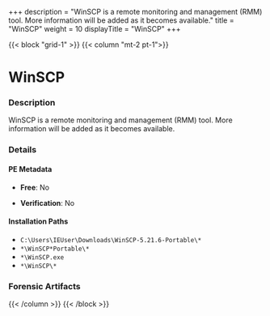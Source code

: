 +++
description = "WinSCP is a remote monitoring and management (RMM) tool. More information will be added as it becomes available."
title = "WinSCP"
weight = 10
displayTitle = "WinSCP"
+++


{{< block "grid-1" >}}
{{< column "mt-2 pt-1">}}

# WinSCP


### Description

WinSCP is a remote monitoring and management (RMM) tool. More information will be added as it becomes available.




### Details


#### PE Metadata


- **Free**: No

- **Verification**: No




#### Installation Paths
- `C:\Users\IEUser\Downloads\WinSCP-5.21.6-Portable\*`
- `*\WinSCP*Portable\*`
- `*\WinSCP.exe`
- `*\WinSCP\*`

### Forensic Artifacts










{{< /column >}}
{{< /block >}}
